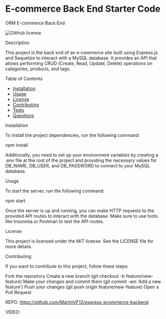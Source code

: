 # E-commerce Back End Starter Code

ORM E-commerce Back End

![GitHub license](https://img.shields.io/badge/license-MIT-blue.svg)

Description

This project is the back end of an e-commerce site built using Express.js and Sequelize to interact with a MySQL database. It provides an API that allows performing CRUD (Create, Read, Update, Delete) operations on categories, products, and tags.

Table of Contents

- [Installation](#installation)
- [Usage](#usage)
- [License](#license)
- [Contributing](#contributing)
- [Tests](#tests)
- [Questions](#questions)

Installation

To install the project dependencies, run the following command:

npm install

Additionally, you need to set up your environment variables by creating a .env file at the root of the project and providing the necessary values for DB_NAME, DB_USER, and DB_PASSWORD to connect to your MySQL database.

Usage

To start the server, run the following command:

npm start

Once the server is up and running, you can make HTTP requests to the provided API routes to interact with the database. Make sure to use tools like Insomnia or Postman to test the API routes.

License

This project is licensed under the MIT license. See the LICENSE file for more details.

Contributing

If you want to contribute to this project, follow these steps:

Fork the repository
Create a new branch (git checkout -b feature/new-feature)
Make your changes and commit them (git commit -am 'Add a new feature')
Push your changes (git push origin feature/new-feature)
Open a Pull Request

REPO: https://github.com/MartinVF12/express-ecommerce-backend 

VIDEO: 



